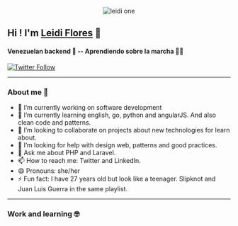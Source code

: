 <p align="center">
  <img src="https://user-images.githubusercontent.com/62189355/197426902-ba9c81b8-b7ee-449c-adf0-d1cceed517ba.png" alt="leidi one"/>
</p>

## Hi ! I'm [Leidi Flores][website] 👋

#### Venezuelan backend 👾 -- Aprendiendo sobre la marcha 💚💙

[![Twitter Follow](https://img.shields.io/twitter/follow/leiiraawr?label=Leidi&style=social)](https://twitter.com/LeiiRaawr)

<!-- links -->
[website]:#

***
### About me 🌻

- 🔭 I’m currently working on software development
- 🌱 I’m currently learning english, go, python and angularJS. And also clean code and patterns.
- 👯 I’m looking to collaborate on projects about new technologies for learn about.
- 🤔 I’m looking for help with design web, patterns and good practices.
- 💬 Ask me about PHP and Laravel.
- 📫 How to reach me: Twitter and LinkedIn.
- 😄 Pronouns: she/her
- ⚡ Fun fact: I have 27 years old but look like a teenager. Slipknot and Juan Luis Guerra in the same playlist.

***
### Work and learning 🤓
